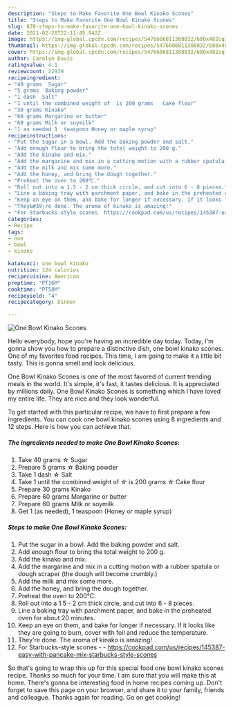 ```yaml
---
description: "Steps to Make Favorite One Bowl Kinako Scones"
title: "Steps to Make Favorite One Bowl Kinako Scones"
slug: 878-steps-to-make-favorite-one-bowl-kinako-scones
date: 2021-02-28T22:11:45.942Z
image: https://img-global.cpcdn.com/recipes/5476606811308032/680x482cq70/one-bowl-kinako-scones-recipe-main-photo.jpg
thumbnail: https://img-global.cpcdn.com/recipes/5476606811308032/680x482cq70/one-bowl-kinako-scones-recipe-main-photo.jpg
cover: https://img-global.cpcdn.com/recipes/5476606811308032/680x482cq70/one-bowl-kinako-scones-recipe-main-photo.jpg
author: Carolyn Davis
ratingvalue: 4.1
reviewcount: 22939
recipeingredient:
- "40 grams  Sugar"
- "5 grams  Baking powder"
- "1 dash  Salt"
- "1 until the combined weight of  is 200 grams   Cake flour"
- "30 grams Kinako"
- "60 grams Margarine or butter"
- "60 grams Milk or soymilk"
- "1 as needed 1  teaspoon Honey or maple syrup"
recipeinstructions:
- "Put the sugar in a bowl. Add the baking powder and salt."
- "Add enough flour to bring the total weight to 200 g."
- "Add the kinako and mix."
- "Add the margarine and mix in a cutting motion with a rubber spatula or dough scraper (the dough will become crumbly.)"
- "Add the milk and mix some more."
- "Add the honey, and bring the dough together."
- "Preheat the oven to 200℃."
- "Roll out into a 1.5 - 2 cm thick circle, and cut into 6 - 8 pieces."
- "Line a baking tray with parchment paper, and bake in the preheated oven for about 20 minutes."
- "Keep an eye on them, and bake for longer if necessary. If it looks like they are going to burn, cover with foil and reduce the temperature."
- "They&#39;re done. The aroma of kinako is amazing!"
- "For Starbucks-style scones  https://cookpad.com/us/recipes/145387-easy-with-pancake-mix-starbucks-style-scones"
categories:
- Recipe
tags:
- one
- bowl
- kinako

katakunci: one bowl kinako 
nutrition: 124 calories
recipecuisine: American
preptime: "PT16M"
cooktime: "PT58M"
recipeyield: "4"
recipecategory: Dinner

---
```



![One Bowl Kinako Scones](https://img-global.cpcdn.com/recipes/5476606811308032/680x482cq70/one-bowl-kinako-scones-recipe-main-photo.jpg)

Hello everybody, hope you're having an incredible day today. Today, I'm gonna show you how to prepare a distinctive dish, one bowl kinako scones. One of my favorites food recipes. This time, I am going to make it a little bit tasty. This is gonna smell and look delicious.

One Bowl Kinako Scones is one of the most favored of current trending meals in the world. It's simple, it's fast, it tastes delicious. It is appreciated by millions daily. One Bowl Kinako Scones is something which I have loved my entire life. They are nice and they look wonderful.




To get started with this particular recipe, we have to first prepare a few ingredients. You can cook one bowl kinako scones using 8 ingredients and 12 steps. Here is how you can achieve that.

<!--inarticleads1-->

##### The ingredients needed to make One Bowl Kinako Scones:

1. Take 40 grams ☆ Sugar
1. Prepare 5 grams ☆ Baking powder
1. Take 1 dash ☆ Salt
1. Take 1 until the combined weight of ☆ is 200 grams  ☆ Cake flour
1. Prepare 30 grams Kinako
1. Prepare 60 grams Margarine or butter
1. Prepare 60 grams Milk or soymilk
1. Get 1 (as needed), 1  teaspoon (Honey or maple syrup)




<!--inarticleads2-->

##### Steps to make One Bowl Kinako Scones:

1. Put the sugar in a bowl. Add the baking powder and salt.
1. Add enough flour to bring the total weight to 200 g.
1. Add the kinako and mix.
1. Add the margarine and mix in a cutting motion with a rubber spatula or dough scraper (the dough will become crumbly.)
1. Add the milk and mix some more.
1. Add the honey, and bring the dough together.
1. Preheat the oven to 200℃.
1. Roll out into a 1.5 - 2 cm thick circle, and cut into 6 - 8 pieces.
1. Line a baking tray with parchment paper, and bake in the preheated oven for about 20 minutes.
1. Keep an eye on them, and bake for longer if necessary. If it looks like they are going to burn, cover with foil and reduce the temperature.
1. They&#39;re done. The aroma of kinako is amazing!
1. For Starbucks-style scones -  - https://cookpad.com/us/recipes/145387-easy-with-pancake-mix-starbucks-style-scones




So that's going to wrap this up for this special food one bowl kinako scones recipe. Thanks so much for your time. I am sure that you will make this at home. There's gonna be interesting food in home recipes coming up. Don't forget to save this page on your browser, and share it to your family, friends and colleague. Thanks again for reading. Go on get cooking!
